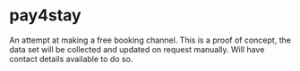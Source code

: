 # pay4stay
An attempt at making a free booking channel.
This is a proof of concept, the data set will be collected and updated on request manually. Will have contact details available to do so.
